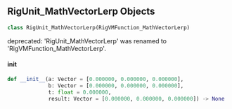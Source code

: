 ## RigUnit_MathVectorLerp Objects

```python
class RigUnit_MathVectorLerp(RigVMFunction_MathVectorLerp)
```

deprecated: 'RigUnit_MathVectorLerp' was renamed to 'RigVMFunction_MathVectorLerp'.

<a id="unreal.RigUnit_MathVectorLerp.__init__"></a>

#### __init__

```python
def __init__(a: Vector = [0.000000, 0.000000, 0.000000],
             b: Vector = [0.000000, 0.000000, 0.000000],
             t: float = 0.000000,
             result: Vector = [0.000000, 0.000000, 0.000000]) -> None
```

<a id="unreal.RigVMFunction_MathVectorRemap"></a>